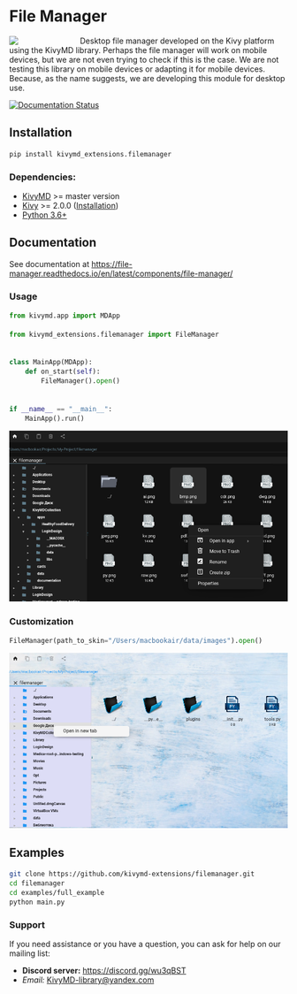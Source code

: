 # File Manager

<img align="left" width="128" src="https://github.com/kivymd-extensions/filemanager/raw/main/docs/sources/_static/logo-kivymd.png"/>

Desktop file manager developed on the Kivy platform using the KivyMD library.
Perhaps the file manager will work on mobile devices, but we are not even trying to check if this is the case.
We are not testing this library on mobile devices or adapting it for mobile devices.
Because, as the name suggests, we are developing this module for desktop use.

[![Documentation Status](https://readthedocs.org/projects/file-manager/badge/?version=latest)](https://file-manager.readthedocs.io/en/latest/?badge=latest)

## Installation

```bash
pip install kivymd_extensions.filemanager
```

### Dependencies:

- [KivyMD](https://github.com/kivymd/KivyMD) >= master version
- [Kivy](https://github.com/kivy/kivy) >= 2.0.0 ([Installation](https://kivy.org/doc/stable/gettingstarted/installation.html))
- [Python 3.6+](https://www.python.org/)

## Documentation
See documentation at https://file-manager.readthedocs.io/en/latest/components/file-manager/

### Usage

```python
from kivymd.app import MDApp

from kivymd_extensions.filemanager import FileManager


class MainApp(MDApp):
    def on_start(self):
        FileManager().open()


if __name__ == "__main__":
    MainApp().run()
```

<p align="center">
  <a href="https://github.com/HeaTTheatR/KivyMD-data/raw/master/gallery/filemanager/filemanager-preview.png">
    <img width="800" src="https://github.com/HeaTTheatR/KivyMD-data/raw/master/gallery/filemanager/filemanager-preview.png" title="Preview file manager">
  </a>
</p>

### Customization

```python
FileManager(path_to_skin="/Users/macbookair/data/images").open()
```

<p align="center">
  <a href="https://github.com/HeaTTheatR/KivyMD-data/raw/master/gallery/filemanager/filemanager-custom.png">
    <img width="800" src="https://github.com/HeaTTheatR/KivyMD-data/raw/master/gallery/filemanager/filemanager-custom.png" title="Custom file manager">
  </a>
</p>

## Examples

```bash
git clone https://github.com/kivymd-extensions/filemanager.git
cd filemanager
cd examples/full_example
python main.py
```

### Support

If you need assistance or you have a question, you can ask for help on our mailing list:

- **Discord server:** https://discord.gg/wu3qBST
- _Email:_ KivyMD-library@yandex.com
